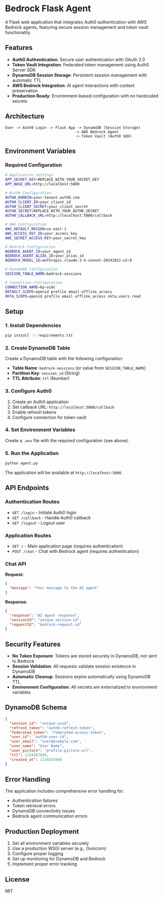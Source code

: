 # Bedrock Flask Agent

A Flask web application that integrates Auth0 authentication with AWS Bedrock agents, featuring secure session management and token vault functionality.

## Features

- **Auth0 Authentication**: Secure user authentication with OAuth 2.0
- **Token Vault Integration**: Federated token management using Auth0 Server SDK
- **DynamoDB Session Storage**: Persistent session management with automatic TTL
- **AWS Bedrock Integration**: AI agent interactions with context preservation
- **Production Ready**: Environment-based configuration with no hardcoded secrets

## Architecture

```
User -> Auth0 Login -> Flask App -> DynamoDB (Session Storage)
                                -> AWS Bedrock Agent
                                -> Token Vault (Auth0 SDK)
```

## Environment Variables

### Required Configuration

```bash
# Application Settings
APP_SECRET_KEY=REPLACE_WITH_YOUR_SECRET_KEY
APP_BASE_URL=http://localhost:5000

# Auth0 Configuration
AUTH0_DOMAIN=your-tenant.auth0.com
AUTH0_CLIENT_ID=your_client_id
AUTH0_CLIENT_SECRET=your_client_secret
AUTH0_SECRET=REPLACE_WITH_YOUR_AUTH0_SECRET
AUTH0_CALLBACK_URL=http://localhost:5000/callback

# AWS Configuration
AWS_DEFAULT_REGION=us-east-1
AWS_ACCESS_KEY_ID=your_access_key
AWS_SECRET_ACCESS_KEY=your_secret_key

# Bedrock Configuration
BEDROCK_AGENT_ID=your_agent_id
BEDROCK_AGENT_ALIAS_ID=your_alias_id
BEDROCK_MODEL_ID=anthropic.claude-3-5-sonnet-20241022-v2:0

# DynamoDB Configuration
SESSION_TABLE_NAME=bedrock-sessions

# Connection Configuration
CONNECTION_NAME=kp-oidc
DEFAULT_SCOPE=openid profile email offline_access
OKTA_SCOPE=openid profile email offline_access okta.users.read
```

## Setup

### 1. Install Dependencies

```bash
pip install -r requirements.txt
```

### 2. Create DynamoDB Table

Create a DynamoDB table with the following configuration:
- **Table Name**: `bedrock-sessions` (or value from `SESSION_TABLE_NAME`)
- **Partition Key**: `session_id` (String)
- **TTL Attribute**: `ttl` (Number)

### 3. Configure Auth0

1. Create an Auth0 application
2. Set callback URL: `http://localhost:5000/callback`
3. Enable refresh tokens
4. Configure connection for token vault

### 4. Set Environment Variables

Create a `.env` file with the required configuration (see above).

### 5. Run the Application

```bash
python agent.py
```

The application will be available at `http://localhost:5000`.

## API Endpoints

### Authentication Routes

- `GET /login` - Initiate Auth0 login
- `GET /callback` - Handle Auth0 callback
- `GET /logout` - Logout user

### Application Routes

- `GET /` - Main application page (requires authentication)
- `POST /chat` - Chat with Bedrock agent (requires authentication)

### Chat API

**Request:**
```json
{
  "message": "Your message to the AI agent"
}
```

**Response:**
```json
{
  "response": "AI agent response",
  "sessionId": "unique-session-id",
  "requestId": "bedrock-request-id"
}
```

## Security Features

- **No Token Exposure**: Tokens are stored securely in DynamoDB, not sent to Bedrock
- **Session Validation**: All requests validate session existence in DynamoDB
- **Automatic Cleanup**: Sessions expire automatically using DynamoDB TTL
- **Environment Configuration**: All secrets are externalized to environment variables

## DynamoDB Schema

```json
{
  "session_id": "unique-uuid",
  "refresh_token": "auth0-refresh-token",
  "federated_token": "federated-access-token",
  "user_id": "auth0-user-id",
  "user_email": "user@example.com",
  "user_name": "User Name",
  "user_picture": "profile-picture-url",
  "ttl": 1234567890,
  "created_at": 1234567890
}
```

## Error Handling

The application includes comprehensive error handling for:
- Authentication failures
- Token retrieval errors
- DynamoDB connectivity issues
- Bedrock agent communication errors

## Production Deployment

1. Set all environment variables securely
2. Use a production WSGI server (e.g., Gunicorn)
3. Configure proper logging
4. Set up monitoring for DynamoDB and Bedrock
5. Implement proper error tracking

## License

MIT
